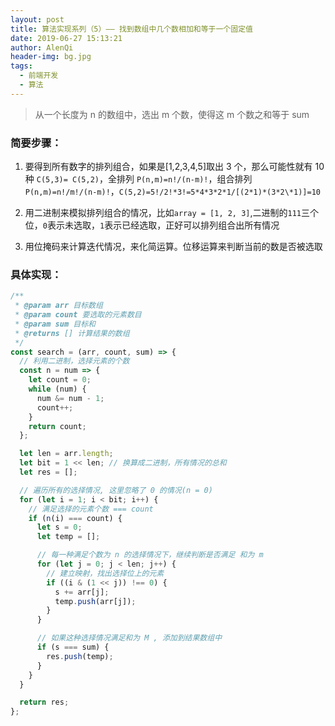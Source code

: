 ```yaml
---
layout: post
title: 算法实现系列（5）—— 找到数组中几个数相加和等于一个固定值
date: 2019-06-27 15:13:21
author: AlenQi
header-img: bg.jpg
tags:
  - 前端开发
  - 算法
---
```


> 从一个长度为 n 的数组中，选出 m 个数，使得这 m 个数之和等于 sum

### 简要步骤：

1. 要得到所有数字的排列组合，如果是[1,2,3,4,5]取出 3 个，那么可能性就有 10 种 `C(5,3)= C(5,2)`，全排列 `P(n,m)=n!/(n-m)!`，组合排列 `P(n,m)=n!/m!/(n-m)!`，`C(5,2)=5!/2!*3!=5*4*3*2*1/[(2*1)*(3*2\*1)]=10`

2. 用二进制来模拟排列组合的情况，比如`array = [1, 2, 3]`,二进制的`111`三个位，`0`表示未选取，`1`表示已经选取，正好可以排列组合出所有情况

3. 用位掩码来计算迭代情况，来化简运算。位移运算来判断当前的数是否被选取

### 具体实现：

```js
/**
 * @param arr 目标数组
 * @param count 要选取的元素数目
 * @param sum 目标和
 * @returns [] 计算结果的数组
 */
const search = (arr, count, sum) => {
  // 利用二进制，选择元素的个数
  const n = num => {
    let count = 0;
    while (num) {
      num &= num - 1;
      count++;
    }
    return count;
  };

  let len = arr.length;
  let bit = 1 << len; // 换算成二进制，所有情况的总和
  let res = [];

  // 遍历所有的选择情况, 这里忽略了 0 的情况(n = 0)
  for (let i = 1; i < bit; i++) {
    // 满足选择的元素个数 === count
    if (n(i) === count) {
      let s = 0;
      let temp = [];

      // 每一种满足个数为 n 的选择情况下，继续判断是否满足 和为 m
      for (let j = 0; j < len; j++) {
        // 建立映射，找出选择位上的元素
        if ((i & (1 << j)) !== 0) {
          s += arr[j];
          temp.push(arr[j]);
        }
      }

      // 如果这种选择情况满足和为 M , 添加到结果数组中
      if (s === sum) {
        res.push(temp);
      }
    }
  }

  return res;
};
```
